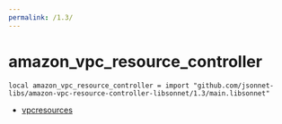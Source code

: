 ```yaml
---
permalink: /1.3/
---
```


# amazon_vpc_resource_controller

```jsonnet
local amazon_vpc_resource_controller = import "github.com/jsonnet-libs/amazon-vpc-resource-controller-libsonnet/1.3/main.libsonnet"
```



* [vpcresources](vpcresources/index.md)